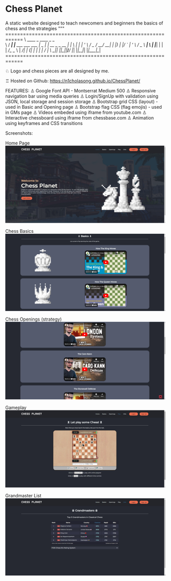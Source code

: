 # Chess Planet
A static website designed to teach newcomers and beginners the basics of chess and the strategies
"""
\============================================================
\   ____ _                     ____  _                  _   
\  / ___| |__   ___  ___ ___  |  _ \| | __ _ _ __   ___| |_ 
\ | |   | '_ \ / _ \/ __/ __| | |_) | |/ _` | '_ \ / _ \ __|
\ | |___| | | |  __/\__ \__ \ |  __/| | (_| | | | |  __/ |_ 
\  \____|_| |_|\___||___/___/ |_|   |_|\__,_|_| |_|\___|\__|
\============================================================

♘ Logo and chess pieces are all designed by me.

♖ Hosted on Github:
https://n1cholasong.github.io/ChessPlanet/

FEATURES:
♙ Google Font API - Montserrat Medium 500
♙ Responsive navigation bar using media queries 
♙ Login/SignUp with validation using JSON, local storage and session storage
♙ Bootstrap grid CSS (layout) - used in Basic and Opening page
♙ Bootstrap flag CSS (flag emojis) - used in GMs page
♙ Videos embeded using iframe from youtube.com
♙ Interactive chessboard using iframe from chessbase.com
♙ Animation using keyframes and CSS transitions

Screenshots:

Home Page
<img src="/screenshots/home-page.png">

Chess Basics
<img src="/screenshots/basic-of-chess.png">

Chess Openings (strategy)
<img src="/screenshots/chess-opening.png">

Gameplay
<img src="/screenshots/Gameplay.png">

Grandmaster List
<img src="/screenshots/grandmaster.png">